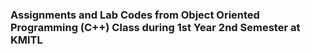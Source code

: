 ### Assignments and Lab Codes from Object Oriented Programming (C++) Class during 1st Year 2nd Semester at KMITL
